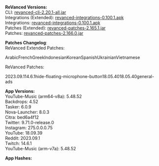 **ReVanced Versions:**  
CLI: [revanced-cli-2.20.1-all.jar](https://github.com/revanced/revanced-cli/releases/tag/v2.20.1)  
Integrations (Extended): [revanced-integrations-0.100.1.apk](https://github.com/inotia00/revanced-integrations/releases/tag/v0.100.1)  
Integrations: [revanced-integrations-0.100.1.apk](https://github.com/revanced/revanced-integrations/releases/tag/v0.100.1)  
Patches (Extended): [revanced-patches-2.165.1.jar](https://github.com/inotia00/revanced-patches/releases/tag/v2.165.1)  
Patches: [revanced-patches-2.166.0.jar](https://github.com/revanced/revanced-patches/releases/tag/v2.166.0)  

**Patches Changelog**:   
ReVanced Extended Patches:  

ArabicFrenchGreekIndonesianKoreanSpanishUkrainianVietnamese
  
ReVanced Patches:   

2023.09.114.6.1hide-floating-microphone-button18.05.4018.05.40general-ads
  
**App Versions:**  
YouTube-Music (arm64-v8a): 5.48.52  
Backdrops: 4.52  
Tasker: 6.0.9  
Nova-Launcher: 8.0.3  
Citra: bed6a4f12  
Twitter: 9.71.0-release.0  
Instagram: 275.0.0.0.75  
YouTube: 18.09.39  
Reddit: 2023.09.1  
Twitch: 14.6.1  
YouTube-Music (arm-v7a): 5.48.52  

**App Hashes:**  
  
